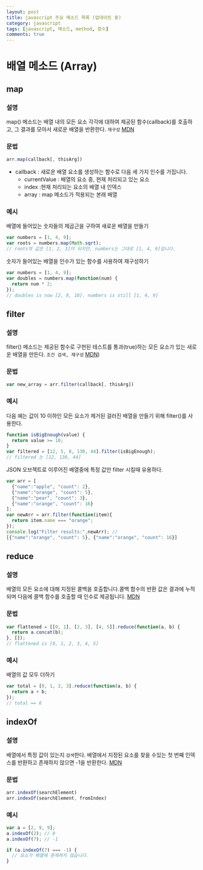 ```yaml
---
layout: post
title: javascript 주요 메소드 목록 (업데이트 중)
category: javascript
tags: [javascript, 메소드, method, 함수]
comments: true
---
```

<!----------------- 탬플릿
## forEach
### 설명
[MDN]()
### 문법
```javascript

```
### 예시
```javascript

```
------------------->
# 배열 메소드 (Array)

## map
### 설명
map() 메소드는 배열 내의 모든 요소 각각에 대하여 제공된 함수(callback)를 호출하고, 그 결과를 모아서 새로운 배열을 반환한다. `재구성` [MDN](https://developer.mozilla.org/ko/docs/Web/JavaScript/Reference/Global_Objects/Array/map)
### 문법
```javascript
arr.map(callback[, thisArg])
```
- callback : 새로운 배열 요소를 생성하는 함수로 다음 세 가지 인수를 가집니다.
  - currentValue : 배열의 요소 중, 현재 처리되고 있는 요소
  - index :현재 처리되는 요소의 배열 내 인덱스
  - array : map 메소드가 적용되는 본래 배열

### 예시
배열에 들어있는 숫자들의 제곱근을 구하여 새로운 배열을 만들기
```javascript
var numbers = [1, 4, 9];
var roots = numbers.map(Math.sqrt);
// roots의 값은 [1, 2, 3]이 되지만, numbers는 그대로 [1, 4, 9]입니다.
```
숫자가 들어있는 배열을 인수가 있는 함수를 사용하여 재구성하기
```javascript
var numbers = [1, 4, 9];
var doubles = numbers.map(function(num) {
  return num * 2;
});
// doubles is now [2, 8, 18]. numbers is still [1, 4, 9]
```
## filter
### 설명
filter() 메소드는 제공된 함수로 구현된 테스트를 통과(true)하는 모든 요소가 있는 새로운 배열을 만든다. `조건 검색, 재구성` [MDN](https://developer.mozilla.org/ko/docs/Web/JavaScript/Reference/Global_Objects/Array/filter))

### 문법
```javascript
var new_array = arr.filter(callback[, thisArg])
```

### 예시
다음 예는 값이 10 이하인 모든 요소가 제거된 걸러진 배열을 만들기 위해 filter()를 사용한다.
```javascript
function isBigEnough(value) {
  return value >= 10;
}
var filtered = [12, 5, 8, 130, 44].filter(isBigEnough);
// filtered 는 [12, 130, 44]
```
JSON 오브젝트로 이루어진 배열중에 특정 값만 filter 시킬때 유용하다.
```javascript
var arr = [    
  {"name":"apple", "count": 2},    
  {"name":"orange", "count": 5},    
  {"name":"pear", "count": 3},    
  {"name":"orange", "count": 16}
];    
var newArr = arr.filter(function(item){    
  return item.name === "orange";
});  
console.log("Filter results:",newArr); //
[{"name":"orange", "count": 5}, {"name":"orange", "count": 16}]
```

## reduce
### 설명
배열의 모든 요소에 대해 지정된 콜백을 호출합니다.콜백 함수의 반환 값은 결과에 누적되며 다음에 콜백 함수를 호출할 때 인수로 제공됩니다.
 [MDN](https://developer.mozilla.org/ko/docs/Web/JavaScript/Reference/Global_Objects/Array/Reduce)
### 문법
```javascript
var flattened = [[0, 1], [2, 3], [4, 5]].reduce(function(a, b) {
  return a.concat(b);
}, []);
// flattened is [0, 1, 2, 3, 4, 5]
```
### 예시
배열의 값 모두 더하기
```javascript
var total = [0, 1, 2, 3].reduce(function(a, b) {
  return a + b;
});
// total == 6
```


## indexOf
### 설명
배열에서 특정 값이 있는지 `검색`한다. 배열에서 지정된 요소를 찾을 수있는 첫 번째 인덱스를 반환하고 존재하지 않으면 -1을 반환한다. [MDN](https://developer.mozilla.org/ko/docs/Web/JavaScript/Reference/Global_Objects/Array/indexOf)
### 문법
```javascript
arr.indexOf(searchElement)
arr.indexOf(searchElement, fromIndex)
```
### 예시
```javascript
var a = [2, 9, 9];
a.indexOf(2); // 0
a.indexOf(7); // -1

if (a.indexOf(7) === -1) {
  // 요소가 배열에 존재하지 않습니다.
}
```
